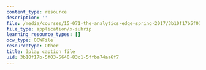 ```yaml
---
content_type: resource
description: ''
file: /media/courses/15-071-the-analytics-edge-spring-2017/3b10f17b5f03564083c15ffba74aa6f7_D32g7Vv3_gA.vtt
file_type: application/x-subrip
learning_resource_types: []
ocw_type: OCWFile
resourcetype: Other
title: 3play caption file
uid: 3b10f17b-5f03-5640-83c1-5ffba74aa6f7
---
```

